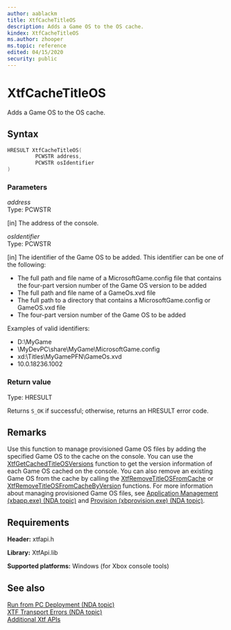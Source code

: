 ```yaml
---
author: aablackm
title: XtfCacheTitleOS
description: Adds a Game OS to the OS cache.
kindex: XtfCacheTitleOS
ms.author: zhooper
ms.topic: reference
edited: 04/15/2020
security: public
---
```


# XtfCacheTitleOS
  
Adds a Game OS to the OS cache.  
  
<a id="syntaxSection"></a>
  
## Syntax
  
```cpp
HRESULT XtfCacheTitleOS(
         PCWSTR address,
         PCWSTR osIdentifier
)  
```
  
<a id="parametersSection"></a>
  
### Parameters
  
*address*  
Type: PCWSTR  
  
\[in\] The address of the console.  
  
*osIdentifier*  
Type: PCWSTR  
  
\[in\] The identifier of the Game OS to be added. This identifier can be one of the following:  
  
- The full path and file name of a MicrosoftGame.config file that contains the four-part version number of the Game OS version to be added  
- The full path and file name of a GameOs.xvd file  
- The full path to a directory that contains a MicrosoftGame.config or GameOS.vxd file  
- The four-part version number of the Game OS to be added  
  
Examples of valid identifiers:  
  
- D:\MyGame  
- \\MyDevPC\share\MyGame\MicrosoftGame.config  
- xd:\Titles\MyGamePFN\GameOs.xvd  
- 10.0.18236.1002  
  
<a id="retvalSection"></a>
  
### Return value
  
Type: HRESULT  
  
Returns `S_OK` if successful; otherwise, returns an HRESULT error code.  
  
<a id="remarksSection"></a>
  
## Remarks
  
Use this function to manage provisioned Game OS files by adding the specified Game OS to the cache on the console. You can use the [XtfGetCachedTitleOSVersions](xtfgetcachedtitleosversions-xtfapi-xbox-windows-m.md) function to get the version information of each Game OS cached on the console. You can also remove an existing Game OS from the cache by calling the [XtfRemoveTitleOSFromCache](xtfremovetitleosfromcache-xtfapi-xbox-windows-m.md) or [XtfRemoveTitleOSFromCacheByVersion](xtfremovetitleosfromcachebyversion-xtfapi-xbox-windows-m.md) functions. For more information about managing provisioned Game OS files, see [Application Management (xbapp.exe) (NDA topic)](../../../../../tools-console/xbox-tools-and-apis/commandlinetools/xbapp.md) and [Provision (xbprovision.exe) (NDA topic)](../../../../../tools-console/xbox-tools-and-apis/commandlinetools/xbprovision.md).  
  
<a id="requirementsSection"></a>
  
## Requirements
  
**Header:** xtfapi.h  
  
**Library:** XtfApi.lib  
  
**Supported platforms:** Windows (for Xbox console tools)  
  
<a id="seealsoSection"></a>
  
## See also
  
[Run from PC Deployment (NDA topic)](../../../../../tools-console/usinggsdk/deployment/deployment.md)  
[XTF Transport Errors (NDA topic)](../../../../../tools-console/xbox-tools-and-apis/commandlinetools/xtf-transport-errors.md)  
[Additional Xtf APIs](../atoc-xtfapi.md)  
  